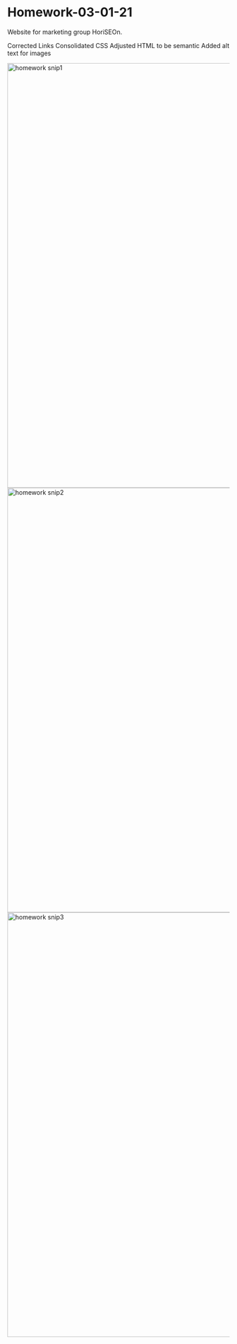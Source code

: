# Homework-03-01-21
Website for marketing group HoriSEOn.

Corrected Links
Consolidated CSS
Adjusted HTML to be semantic
Added alt text for images





<img width="960" alt="homework snip1" src="https://user-images.githubusercontent.com/76534050/109564837-9ace2a00-7aaf-11eb-98f7-2cf6d5d3a39f.PNG">
<img width="960" alt="homework snip2" src="https://user-images.githubusercontent.com/76534050/109564860-a28dce80-7aaf-11eb-9bcb-5f4bb1e2eb22.PNG">
<img width="960" alt="homework snip3" src="https://user-images.githubusercontent.com/76534050/109564863-a28dce80-7aaf-11eb-9334-df23fff45772.PNG">
